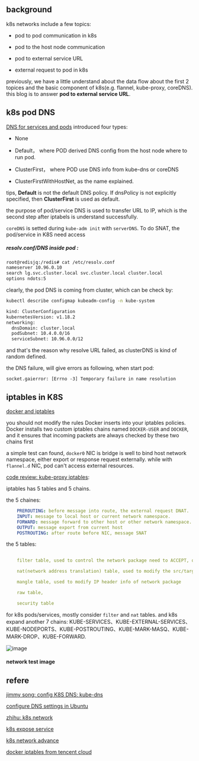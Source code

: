 
## background

k8s networks include a few topics:

* pod to pod communication in k8s

* pod to the host node communication

* pod to external service URL

* external request to pod in k8s



previously, we  have a little understand about the data flow about the first 2 topices and the basic component of k8s(e.g. flannel, kube-proxy, coreDNS). this blog is to answer **pod to external service URL**.



## k8s pod DNS 

[DNS for services and pods](https://kubernetes.io/docs/concepts/services-networking/dns-pod-service/) introduced four types: 


* None 

* Default， where POD derived DNS config from the host node where to run pod.

* ClusterFirst， where POD use DNS info from kube-dns or coreDNS

* ClusterFirstWithHostNet, as the name explained.


tips, **Default** is not the default DNS policy. If dnsPolicy is not explicitly specified, then **ClusterFirst** is used as default.

the purpose of pod/service DNS is used to transfer URL to IP, which is the second step after iptabels is understand successfully.


`coreDNS` is setted during `kube-adm init` with `serverDNS`. To do SNAT, the pod/service in K8S need access 

##### resolv.conf/DNS inside pod :

```sh
root@redisjq:/redis# cat /etc/resolv.conf 
nameserver 10.96.0.10
search lg.svc.cluster.local svc.cluster.local cluster.local
options ndots:5
```

clearly, the pod DNS is coming from cluster, which can be check by: 

```sh
kubectl describe configmap kubeadm-config -n kube-system 

kind: ClusterConfiguration
kubernetesVersion: v1.18.2
networking:
  dnsDomain: cluster.local
  podSubnet: 10.4.0.0/16
  serviceSubnet: 10.96.0.0/12
```

and that's the reason why resolve URL failed, as clusterDNS is kind of random defined. 

the DNS failure, will give errors as following, when start pod: 

```
socket.gaierror: [Errno -3] Temporary failure in name resolution
```



## iptables in K8S 

[docker and iptables](https://docs.docker.com/network/iptables/)

you should not modify the rules Docker inserts into your iptables policies. Docker installs two custom iptables chains named `DOCKER-USER` and `DOCKER`, and it ensures that incoming packets are always checked by these two chains first

a simple test can found, `docker0` NIC is bridge is well to bind host network namespace, either export or response request externally. while with `flannel.d` NIC, pod can't access external resources.



[code review: kube-proxy iptables](https://www.bookstack.cn/read/source-code-reading-notes/kubernetes-kube_proxy_iptables.md): 

iptables has 5 tables and 5 chains.

the 5 chaines: 

```yml
    PREROUTING: before message into route, the external request DNAT.
    INPUT: message to local host or current network namespace. 
    FORWARD: message forward to other host or other network namespace.
    OUTPUT: message export from current host
    POSTROUTING: after route before NIC, message SNAT
```


the 5 tables: 


```yml
   
    filter table, used to control the network package need to ACCEPT, or DROP, or REJECT when it comes to a chain

    nat(network address translation) table, used to modify the src/target address of network package

    mangle table, used to modify IP header info of network package

    raw table, 

    security table

``` 

for k8s pods/services, mostly consider `filter` and `nat` tables. and k8s expand another 7 chains: KUBE-SERVICES、KUBE-EXTERNAL-SERVICES、KUBE-NODEPORTS、KUBE-POSTROUTING、KUBE-MARK-MASQ、KUBE-MARK-DROP、KUBE-FORWARD. 


![image](https://static.bookstack.cn/projects/source-code-reading-notes/729e704bd9fc39c9223da5185e9ef084.png)


#### network test image







## refere

[jimmy song: config K8S DNS: kube-dns](https://jimmysong.io/blog/configuring-kubernetes-kube-dns/)

[configure DNS settings in Ubuntu](https://askubuntu.com/questions/346838/how-do-i-configure-my-dns-settings-in-ubuntu-server)

[zhihu: k8s network](https://zhuanlan.zhihu.com/p/90992878)

[k8s expose service](https://www.kubernetes.org.cn/4317.html)

[k8s network advance](https://www.kubernetes.org.cn/6838.html)

[docker iptables from tencent cloud](https://cloud.tencent.com/developer/article/1140088)








